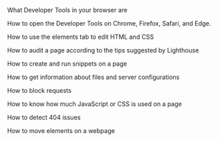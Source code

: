 What Developer Tools in your browser are


How to open the Developer Tools on Chrome, Firefox, Safari, and Edge.

How to use the elements tab to edit HTML and CSS

How to audit a page according to the tips suggested by Lighthouse

How to create and run snippets on a page

How to get information about files and server configurations

How to block requests

How to know how much JavaScript or CSS is used on a page

How to detect 404 issues

How to move elements on a webpage
